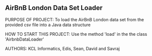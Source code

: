 ## AirBnB London Data Set Loader

PURPOSE OF PROJECT: To load the AirBnB London data set from the provided csv file into a Java data structure

HOW TO START THIS PROJECT: Use the method 'load' in the the class 'AirbnbDataLoader'

AUTHORS: KCL Informatics, Edis, Sean, David and Savraj
